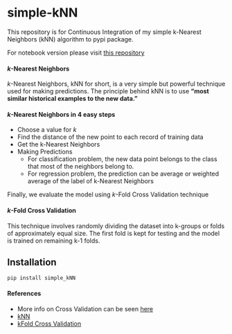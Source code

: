 # simple-kNN
This repository is for Continuous Integration of my simple k-Nearest Neighbors (kNN) algorithm to pypi package.

For notebook version please visit [this repository]()

#### *k*-Nearest Neighbors
*k*-Nearest Neighbors, kNN for short, is a very simple but powerful technique used for making predictions. The principle behind kNN is to use **“most similar historical examples to the new data.”**

#### *k*-Nearest Neighbors in 4 easy steps
 - Choose a value for *k*
 - Find the distance of the new point to each record of training data
 - Get the k-Nearest Neighbors
 - Making Predictions
   - For classification problem, the new data point belongs to the class that most of the neighbors belong to. 
   - For regression problem, the prediction can be average or weighted average of the label of k-Nearest Neighbors

Finally, we evaluate the model using *k*-Fold Cross Validation technique

#### *k*-Fold Cross Validation
This technique involves randomly dividing the dataset into k-groups or folds of approximately equal size. The first fold is kept for testing and the model is trained on remaining k-1 folds.

## Installation

    pip install simple_kNN


#### References
- More info on Cross Validation can be seen [here](https://medium.com/datadriveninvestor/k-fold-and-other-cross-validation-techniques-6c03a2563f1e)
- [kNN](https://scikit-learn.org/stable/modules/generated/sklearn.neighbors.KNeighborsClassifier.html)
- [kFold Cross Validation](https://scikit-learn.org/stable/modules/generated/sklearn.model_selection.KFold.html)
